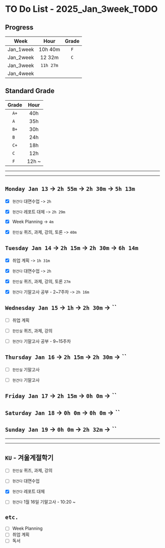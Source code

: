 # TO Do List - 2025_Jan_3week_TODO

## Progress
| Week | Hour | Grade |
|:---:|:---:|:---:|
|Jan_1week|10h 40m|`F`|
|Jan_2week|12 32m|`C`|
|Jan_3week|`11h 27m`||
|Jan_4week|||


## Standard Grade
| Grade | Hour |
|:---:|:---:|
|`A+`|40h|
|`A `|35h|
|`B+`|30h|
|`B `|24h|
|`C+`|18h|
|`C `|12h|
|`F `|12h ~|


---
---

## `Monday Jan 13` -> `2h 55m` -> `2h 30m` -> `5h 13m`
- [x] `현건다` 대면수업 -> `2h`
- [x] `현건다` 레포트 대체 -> `2h 29m`
- [x] Week Planning -> `4m`
- [x] `한인실` 퀴즈, 과제, 강의, 토론 -> `40m`


## `Tuesday Jan 14` -> `2h 15m` -> `2h 30m` -> `6h 14m`
- [x] 취업 계획 -> `1h 31m`
- [x] `현건다` 대면수업 -> `2h`
- [x] `한인실` 퀴즈, 과제, 강의, 토론 `27m`
- [x] `현건다` 기말고사 공부 - 2~7주차 -> `2h 16m`


## `Wednesday Jan 15` -> `1h` -> `2h 30m` -> ``
- [ ] 취업 계획
- [ ] `한인실` 퀴즈, 과제, 강의
- [ ] `현건다` 기말고사 공부 - 9~15주차

 
## `Thursday Jan 16` -> `2h 15m` -> `2h 30m` -> ``
- [ ] `한인실` 기말고사
- [ ] `현건다` 기말고사


## `Friday Jan 17` -> `2h 15m` -> `0h 0m` -> ``


## `Saturday Jan 18` -> `0h 0m` -> `0h 0m` -> ``


## `Sunday Jan 19` -> `0h 0m` -> `2h 32m` -> ``


---
---

## `KU` - 겨울계절학기
- [ ] `한인실` 퀴즈, 과제, 강의
- [ ] `현건다` 대면수업
- [x] `현건다` 레포트 대체
- [ ] `현건다` 1월 16일 기말고사 - 10:20 ~


## `etc.`
- [ ] Week Planning
- [ ] 취업 계획
- [ ] 독서 

<!-- ## `Project`
- [ ] `zipbob` Auto Scaling
- [ ] `zipbob` Kustomize 
- [ ] `zipbob` Namespace 
- [ ] `zipbob` health check, container lifecycle 
- [ ] `zipbob` recipe-review-service - Reids 
- [ ] `zipbob` recipe-review-service - PR (deploy -> main) 
- [ ] `zipbob` receip review service 개발 - Test Code 완성하기  -->

<!-- - [ ] `Konkuk` 졸업유예 - `작년에는 1월 16일 정도에 함` -->



<!-- ## `Spring`
- [ ] `Cloud Native Spring In Action`


## `Algorithm`
- [ ] `알고리즘문제해결전략` read -->


<!-- 
## `Java`
## `OPIc`
## `토익` 
-->






